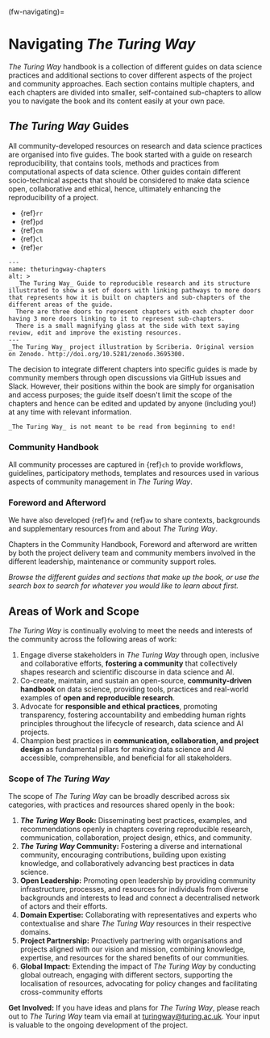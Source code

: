 (fw-navigating)=
# Navigating _The Turing Way_

_The Turing Way_ handbook is a collection of different guides on data science practices and additional sections to cover different aspects of the project and community approaches.
Each section contains multiple chapters, and each chapters are divided into smaller, self-contained sub-chapters to allow you to navigate the book and its content easily at your own pace.

## _The Turing Way_ Guides 

All community-developed resources on research and data science practices are organised into five guides.
The book started with a guide on research reproducibility, that contains tools, methods and practices from computational aspects of data science.
Other guides contain different socio-technical aspects that should be considered to make data science open, collaborative and ethical, hence, ultimately enhancing the reproducibility of a project.

* {ref}`rr`
* {ref}`pd`
* {ref}`cm`
* {ref}`cl`
* {ref}`er`

```{figure} ../figures/theturingway-chapters.*
---
name: theturingway-chapters
alt: >
  _The Turing Way_ Guide to reproducible research and its structure illustrated to show a set of doors with linking pathways to more doors that represents how it is built on chapters and sub-chapters of the different areas of the guide. 
  There are three doors to represent chapters with each chapter door having 3 more doors linking to it to represent sub-chapters. 
  There is a small magnifying glass at the side with text saying review, edit and improve the existing resources.
---
_The Turing Way_ project illustration by Scriberia. Original version on Zenodo. http://doi.org/10.5281/zenodo.3695300.
```

The decision to integrate different chapters into specific guides is made by community members through open discussions via GitHub issues and Slack.
However, their positions within the book are simply for organisation and access purposes; the guide itself doesn't limit the scope of the chapters and hence can be edited and updated by anyone (including you!) at any time with relevant information.

```{admonition} Reminder
_The Turing Way_ is not meant to be read from beginning to end!
```

### Community Handbook

All community processes are captured in {ref}`ch` to provide workflows, guidelines, participatory methods, templates and resources used in various aspects of community management in _The Turing Way_.

### Foreword and Afterword

We have also developed {ref}`fw` and {ref}`aw` to share contexts, backgrounds and supplementary resources from and about _The Turing Way_.

Chapters in the Community Handbook, Foreword and afterword are written by both the project delivery team and community members involved in the different leadership, maintenance or community support roles. 

*Browse the different guides and sections that make up the book, or use the search box to search for whatever you would like to learn about first.*

## Areas of Work and Scope

_The Turing Way_ is continually evolving to meet the needs and interests of the community across the following areas of work:

1. Engage diverse stakeholders in _The Turing Way_ through open, inclusive and collaborative efforts, **fostering a community** that collectively shapes research and scientific discourse in data science and AI.
2. Co-create, maintain, and sustain an open-source, **community-driven handbook** on data science, providing tools, practices and real-world examples of **open and reproducible research**.
3. Advocate for **responsible and ethical practices**, promoting transparency, fostering accountability and embedding human rights principles throughout the lifecycle of research, data science and AI projects. 
4. Champion best practices in **communication, collaboration, and project design** as fundamental pillars for making data science and AI accessible, comprehensible, and beneficial for all stakeholders.

### Scope of _The Turing Way_

The scope of _The Turing Way_ can be broadly described across six categories, with practices and resources shared openly in the book:

1. **_The Turing Way_ Book:** Disseminating best practices, examples, and recommendations openly in chapters covering reproducible research, communication, collaboration, project design, ethics, and community.
2. **_The Turing Way_ Community:** Fostering a diverse and international community, encouraging contributions, building upon existing knowledge, and collaboratively advancing best practices in data science.
3. **Open Leadership:** Promoting open leadership by providing community infrastructure, processes, and resources for individuals from diverse backgrounds and interests to lead and connect a decentralised network of actors and their efforts.
4. **Domain Expertise:** Collaborating with representatives and experts who contextualise and share _The Turing Way_ resources in their respective domains.
5. **Project Partnership:** Proactively partnering with organisations and projects aligned with our vision and mission, combining knowledge, expertise, and resources for the shared benefits of our communities.
6. **Global Impact:** Extending the impact of _The Turing Way_ by conducting global outreach, engaging with different sectors, supporting the localisation of resources, advocating for policy changes and facilitating cross-community efforts

**Get Involved:** If you have ideas and plans for _The Turing Way_, please reach out to _The Turing Way_ team via email at [turingway@turing.ac.uk](mailto:turingway@turing.ac.uk). Your input is valuable to the ongoing development of the project.


